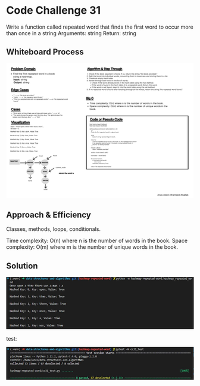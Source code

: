 # Code Challenge 31

Write a function called repeated word that finds the first word to occur more than once in a string
Arguments: string
Return: string

## Whiteboard Process

![cc31](../assets/Wireframe19.jpg "Whiteboard 19")

## Approach & Efficiency

Classes, methods, loops, conditionals.

Time complexity: O(n) where n is the number of words in the book.
Space complexity: O(m) where m is the number of unique words in the book.

## Solution

![run 31](../assets/run31.JPG "run example")

test:

![test 31](../assets/test31.JPG "test")
